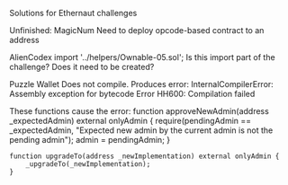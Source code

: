 Solutions for Ethernaut challenges

Unfinished:
MagicNum
Need to deploy opcode-based contract to an address

AlienCodex
import '../helpers/Ownable-05.sol';
Is this import part of the challenge?  Does it need to be created?  

Puzzle Wallet
Does not compile.  Produces error:
InternalCompilerError: Assembly exception for bytecode
Error HH600: Compilation failed

These functions cause the error:
    function approveNewAdmin(address _expectedAdmin) external onlyAdmin {
        require(pendingAdmin == _expectedAdmin, "Expected new admin by the current admin is not the pending admin");
        admin = pendingAdmin;
    }

    function upgradeTo(address _newImplementation) external onlyAdmin {
        _upgradeTo(_newImplementation);
    }

  
  
